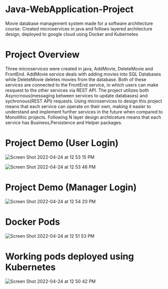# Java-WebApplication-Project
Movie database management system made for a software architecture course. Created microservices in java and follows layered architecture design, deployed to google cloud using Docker and Kubernetes

# Project Overview
Three microservices were created in java, AddMovie, DeleteMovie and FrontEnd. AddMovie service deals with adding movies into SQL Databases while DeleteMovie deletes movies from the database. Both of these services are connected to the FrontEnd service, in which users can make resquest to the other services via REST API. The project utilizes both Asyncrnous(messaging between services to update databases) and sychronous(REST API) requests. Using microservices to design this project means that each service can operate on their own, making it easier to understand and implement further services in the future when compared to Monolithic projects. Following N layer design archticeture means that each service has Business,Persistence and Helper packages.

# Project Demo (User Login)
![Screen Shot 2022-04-24 at 12 53 15 PM](https://user-images.githubusercontent.com/57304403/164987414-dbee7ea5-82b3-41fe-bc88-e1d91fa2675e.png)

![Screen Shot 2022-04-24 at 12 53 46 PM](https://user-images.githubusercontent.com/57304403/164987442-e2937692-7af2-4976-9986-e977d428c36c.png)

# Project Demo (Manager Login)

![Screen Shot 2022-04-24 at 12 54 20 PM](https://user-images.githubusercontent.com/57304403/164987465-32e8e323-6a75-40db-8799-5f22dd9bc779.png)



# Docker Pods
![Screen Shot 2022-04-24 at 12 51 53 PM](https://user-images.githubusercontent.com/57304403/164987357-804afbc5-0400-432c-be6d-bc9a69f31263.png)


# Working pods deployed using Kubernetes
![Screen Shot 2022-04-24 at 12 50 42 PM](https://user-images.githubusercontent.com/57304403/164987297-d8a0d778-e83e-44cf-b049-98022d7760f1.png)


